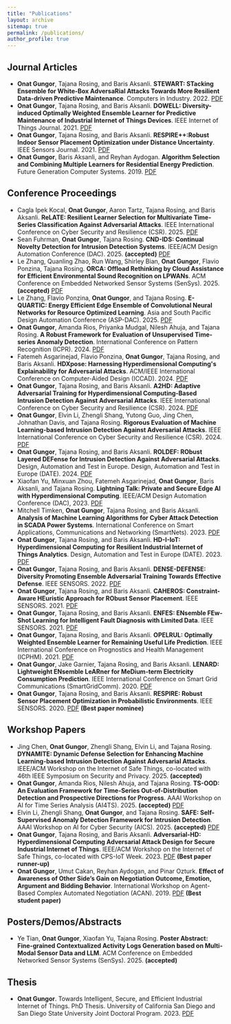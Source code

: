 ```yaml
---
title: "Publications"
layout: archive
sitemap: true
permalink: /publications/
author_profile: true
---
```


## Journal Articles
* **Onat Gungor**, Tajana Rosing, and Baris Aksanli. **STEWART: STacking Ensemble for White-Box AdversaRial Attacks Towards More Resilient Data-driven Predictive Maintenance**. Computers in Industry. 2022. [PDF](https://www.sciencedirect.com/science/article/pii/S0166361522000574)
* **Onat Gungor**, Tajana Rosing, and Baris Aksanli. **DOWELL: Diversity-induced Optimally Weighted Ensemble Learner for Predictive Maintenance of Industrial Internet of Things Devices**. IEEE Internet of Things Journal. 2021. [PDF](https://ieeexplore.ieee.org/document/9484087)
* **Onat Gungor**, Tajana Rosing, and Baris Aksanli. **RESPIRE++:Robust Indoor Sensor Placement Optimization under Distance Uncertainty**. IEEE Sensors Journal. 2021. [PDF](https://ieeexplore.ieee.org/document/9416575)
* **Onat Gungor**, Baris Aksanli, and Reyhan Aydogan. **Algorithm Selection and Combining Multiple Learners for Residential Energy Prediction**. Future Generation Computer Systems. 2019. [PDF](https://www.sciencedirect.com/science/article/abs/pii/S0167739X19305795)  

## Conference Proceedings
* Cagla Ipek Kocal, **Onat Gungor**, Aaron Tartz, Tajana Rosing, and Baris Aksanli. **ReLATE: Resilient Learner Selection for Multivariate Time-Series Classification Against Adversarial Attacks**. IEEE International Conference on Cyber Security and Resilience (CSR). 2025. [PDF](https://arxiv.org/abs/2503.07882) 
* Sean Fuhrman, **Onat Gungor**, Tajana Rosing. **CND-IDS: Continual Novelty Detection for Intrusion Detection Systems**. IEEE/ACM Design Automation Conference (DAC). 2025. **(accepted)** [PDF](https://arxiv.org/abs/2502.14094)
* Le Zhang, Quanling Zhao, Run Wang, Shirley Bian, **Onat Gungor**, Flavio Ponzina, Tajana Rosing. **ORCA: Offload Rethinking by Cloud Assistance for Efficient Environmental Sound Recognition on LPWANs**. ACM Conference on Embedded Networked Sensor Systems (SenSys). 2025. **(accepted)** [PDF](https://arxiv.org/abs/2502.15285)
* Le Zhang, Flavio Ponzina, **Onat Gungor**, and Tajana Rosing. **E-QUARTIC: Energy Efficient Edge Ensemble of Convolutional Neural Networks for Resource Optimized Learning**. Asia and South Pacific Design Automation Conference (ASP-DAC). 2025. [PDF](https://arxiv.org/abs/2409.08369)
* **Onat Gungor**, Amanda Rios, Priyanka Mudgal, Nilesh Ahuja, and Tajana Rosing. **A Robust Framework for Evaluation of Unsupervised Time-series Anomaly Detection**. International Conference on Pattern Recognition (ICPR). 2024. [PDF](https://link.springer.com/chapter/10.1007/978-3-031-78395-1_4)
* Fatemeh Asgarinejad, Flavio Ponzina, **Onat Gungor**, Tajana Rosing, and Baris Aksanli. **HDXpose: Harnessing Hyperdimensional Computing's Explainability for Adversarial Attacks**. ACM/IEEE International Conference on Computer-Aided Design (ICCAD). 2024. [PDF](https://www.researchgate.net/profile/Onat-Gungor/publication/386284039_HDXpose_Harnessing_Hyperdimensional_Computing's_Explainability_for_Adversarial_Attacks/links/674bc8e63d17281c7deebe28/HDXpose-Harnessing-Hyperdimensional-Computings-Explainability-for-Adversarial-Attacks.pdf) 
* **Onat Gungor**, Tajana Rosing, and Baris Aksanli. **A2HD: Adaptive Adversarial Training for Hyperdimensional Computing-Based Intrusion Detection Against Adversarial Attacks**. IEEE International Conference on Cyber Security and Resilience (CSR). 2024. [PDF](https://ieeexplore.ieee.org/abstract/document/10679458) 
* **Onat Gungor**, Elvin Li, Zhengli Shang, Yutong Guo, Jing Chen, Johnathan Davis, and Tajana Rosing. **Rigorous Evaluation of Machine Learning-based Intrusion Detection Against Adversarial Attacks**. IEEE International Conference on Cyber Security and Resilience (CSR). 2024. [PDF](https://ieeexplore.ieee.org/abstract/document/10679443) 
* **Onat Gungor**, Tajana Rosing, and Baris Aksanli. **ROLDEF: RObust Layered DEFense for Intrusion Detection Against Adversarial Attacks**. Design, Automation and Test in Europe. Design, Automation and Test in Europe (DATE). 2024. [PDF](https://ieeexplore.ieee.org/document/10546886)
* Xiaofan Yu, Minxuan Zhou, Fatemeh Asgarinejad, **Onat Gungor**, Baris Aksanli, and Tajana Rosing. **Lightning Talk: Private and Secure Edge AI with Hyperdimensional Computing**. IEEE/ACM Design Automation Conference (DAC), 2023. [PDF](https://ieeexplore.ieee.org/document/10247820)
* Mitchell Timken, **Onat Gungor**, Tajana Rosing, and Baris Aksanli. **Analysis of Machine Learning Algorithms for Cyber Attack Detection in SCADA Power Systems**. International Conference on Smart Applications, Communications and Networking (SmartNets). 2023. [PDF](https://ieeexplore.ieee.org/abstract/document/10216147)
* **Onat Gungor**, Tajana Rosing, and Baris Aksanli. **HD-I-IoT: Hyperdimensional Computing for Resilient Industrial Internet of Things Analytics**. Design, Automation and Test in Europe (DATE). 2023. [PDF](https://ieeexplore.ieee.org/document/10137045)
* **Onat Gungor**, Tajana Rosing, and Baris Aksanli. **DENSE-DEFENSE: Diversity Promoting Ensemble Adversarial Training Towards Effective Defense**. IEEE SENSORS. 2022. [PDF](https://ieeexplore.ieee.org/abstract/document/9967204)
* **Onat Gungor**, Tajana Rosing, and Baris Aksanli. **CAHEROS: Constraint-Aware HEuristic Approach for RObust Sensor Placement**. IEEE SENSORS. 2021. [PDF](https://ieeexplore.ieee.org/document/9639707)
* **Onat Gungor**, Tajana Rosing, and Baris Aksanli. **ENFES: ENsemble FEw-Shot Learning for Intelligent Fault Diagnosis with Limited Data**. IEEE SENSORS. 2021. [PDF](https://ieeexplore.ieee.org/abstract/document/9639633)
* **Onat Gungor**, Tajana Rosing, and Baris Aksanli. **OPELRUL: Optimally Weighted Ensemble Learner for Remaining Useful Life Prediction**. IEEE International Conference on Prognostics and Health Management (ICPHM). 2021. [PDF](https://ieeexplore.ieee.org/document/9486535)
* **Onat Gungor**, Jake Garnier, Tajana Rosing, and Baris Aksanli. **LENARD: Lightweight ENsemble LeARner for MeDium-term Electricity Consumption Prediction**. IEEE International Conference on Smart Grid Communications (SmartGridComm). 2020. [PDF](https://ieeexplore.ieee.org/abstract/document/9303012)
* **Onat Gungor**, Tajana Rosing, and Baris Aksanli. **RESPIRE: Robust Sensor Placement Optimization in Probabilistic Environments**. IEEE SENSORS. 2020. [PDF](https://ieeexplore.ieee.org/document/9278821) **(Best paper nominee)**

## Workshop Papers
* Jing Chen, **Onat Gungor**, Zhengli Shang, Elvin Li, and Tajana Rosing. **DYNAMITE: Dynamic Defense Selection for Enhancing Machine Learning-based Intrusion Detection Against Adversarial Attacks**. IEEE/ACM Workshop on the Internet of Safe Things, co-located with 46th IEEE Symposium on
Security and Privacy. 2025. **(accepted)**
* **Onat Gungor**, Amanda Rios, Nilesh Ahuja, and Tajana Rosing. **TS-OOD: An Evaluation Framework for Time-Series Out-of-Distribution Detection and Prospective Directions for Progress**. AAAI Workshop on AI for Time Series Analysis (AI4TS). 2025. **(accepted)** [PDF](https://arxiv.org/abs/2502.15901)
* Elvin Li, Zhengli Shang, **Onat Gungor**, and Tajana Rosing. **SAFE: Self-Supervised Anomaly Detection Framework for Intrusion Detection**. AAAI Workshop on AI for Cyber Security (AICS). 2025. **(accepted)** [PDF](https://arxiv.org/abs/2502.07119)
* **Onat Gungor**, Tajana Rosing, and Baris Aksanli. **Adversarial-HD: Hyperdimensional Computing Adversarial Attack Design
for Secure Industrial Internet of Things**. IEEE/ACM Workshop on the Internet of Safe Things, co-located with CPS-IoT Week. 2023. [PDF](https://dl.acm.org/doi/abs/10.1145/3576914.3587484) **(Best paper runner-up)**
* **Onat Gungor**, Umut Cakan, Reyhan Aydogan, and Pinar Ozturk. **Effect of Awareness of Other Side’s Gain on Negotiation Outcome, Emotion, Argument and Bidding Behavior**. International Workshop on Agent-Based Complex Automated Negotiation (ACAN). 2019. [PDF](https://link.springer.com/chapter/10.1007/978-981-16-0471-3_1#:~:text=We%20observed%20that%2067%25%20of,of%20the%20other%20side's%20gain.) **(Best student paper)**

## Posters/Demos/Abstracts
* Ye Tian, **Onat Gungor**, Xiaofan Yu, Tajana Rosing. **Poster Abstract: Fine-grained Contextualized Activity Logs Generation based on Multi-Modal Sensor Data and LLM**. ACM Conference on Embedded Networked Sensor Systems (SenSys). 2025. **(accepted)** 

## Thesis
* **Onat Gungor**. Towards Intelligent, Secure, and Efficient Industrial Internet of Things. PhD Thesis. University of California San Diego and San Diego State University Joint Doctoral Program. 2023. [PDF](https://escholarship.org/uc/item/0pj2s6s3)
